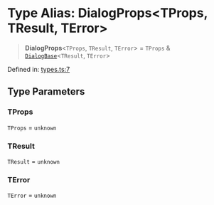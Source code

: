# Type Alias: DialogProps\<TProps, TResult, TError\>

> **DialogProps**\<`TProps`, `TResult`, `TError`\> = `TProps` & [`DialogBase`](DialogBase.md)\<`TResult`, `TError`\>

Defined in: [types.ts:7](https://github.com/MOhhh-ok/react-dialog-hub/blob/5673faacf88e76b0990b2083c26229d9de0bb4ca/packages/react-dialog-hub/src/types.ts#L7)

## Type Parameters

### TProps

`TProps` = `unknown`

### TResult

`TResult` = `unknown`

### TError

`TError` = `unknown`
